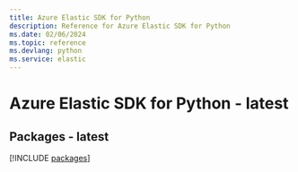 ```yaml
---
title: Azure Elastic SDK for Python
description: Reference for Azure Elastic SDK for Python
ms.date: 02/06/2024
ms.topic: reference
ms.devlang: python
ms.service: elastic
---
```

# Azure Elastic SDK for Python - latest
## Packages - latest
[!INCLUDE [packages](elastic-index.md)]